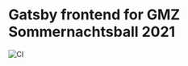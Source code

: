 # Gatsby frontend for GMZ Sommernachtsball 2021

![CI](https://github.com/riccardolardi/sommernachts-ball-gatsby/workflows/CI/badge.svg)
